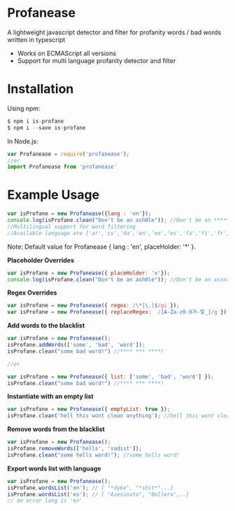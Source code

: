 # Profanease
A lightweight javascript detector and filter for profanity words / bad words written in typescript


* Works on ECMAScript all versions
* Support for multi language profanity detector and filter

# Installation 

Using npm:   
```js   
$ npm i is-profane
$ npm i --save is-profane 
```

In Node.js: 
```js   
var Profanease = require('profanease');
//or
import Profanease from 'profanease'
```

# Example Usage   

```js   
var isProfane = new Profanease({lang : 'en'});
console.log(isProfane.clean("Don't be an ash0le")); //Don't be an ******
//Multilingual support for word filtering
//Available language are ['ar','cs','da','en','eo','es','fa','fi','fr','hi','hu','it','ja','ko','nl','no','pl','pt','ru','sv','th','tlh','zh']
```
Note: Default value for Profanease { lang : 'en', placeHolder: '*' }.

**Placeholder Overrides**
```js   
var isProfane = new Profanease({ placeHolder: 'x'});
console.log(isProfane.clean("Don't be an ash0le")); //Don't be an xxxxxx
```

**Regex Overrides**
```js
var isProfane = new Profanease({ regex: /\*|\.|$/gi });
var isProfane = new Profanease({ replaceRegex:  /[A-Za-z0-9가-힣_]/g }); 
```

**Add words to the blacklist**
```js
var isProfane = new Profanease(); 
isProfane.addWords(['some', 'bad', 'word']);
isProfane.clean("some bad word!") //**** *** ****!

//or

var isProfane = new Profanease({ list: ['some', 'bad', 'word'] }); 
isProfane.clean("some bad word!") //**** *** ****!
```

**Instantiate with an empty list**
```js
var isProfane = new Profanease({ emptyList: true }); 
isProfane.clean('hell this wont clean anything'); //hell this wont clean anything
```

**Remove words from the blacklist**
```js
var isProfane = new Profanease();    
isProfane.removeWords(['hells', 'sadist']);
isProfane.clean("some hells word!"); //some hells word!
```

**Export words list with language**
```js
var isProfane = new Profanease();    
isProfane.wordsList('en'); // [ "*dyke", "*shit*"...]
isProfane.wordsList('es'); // [ "Asesinato", "Bollera",..]
// on error lang is 'en'
```

